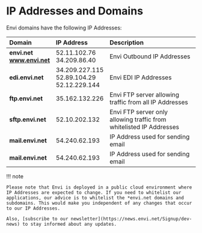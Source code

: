 # IP Addresses and Domains

Envi domains have the following IP Addresses:

|  <div>Domain</div>  |  <div>IP Address</div>  |<div>Description</div>  |                   
|:-----|:-------|:-------|
|**envi.net** <br> **www.envi.net** | 52.11.102.76 <br> 34.209.86.40| Envi Outbound IP Addresses | 
|**edi.envi.net**| 34.209.227.115 <br> 52.89.104.29 <br> 52.12.229.144 | Envi EDI IP Addresses |
|**ftp.envi.net**| 35.162.132.226 | Envi FTP server allowing traffic from all IP Addresses |
|**sftp.envi.net** | 52.10.202.132 | Envi FTP server only allowing traffic from whitelisted IP Addresses |
|**mail.envi.net** | 54.240.62.193 | IP Address used for sending email |
|**mail.envi.net** | 54.240.62.193 | IP Address used for sending email |


!!! note 


    Please note that Envi is deployed in a public cloud environment where IP Addresses are expected to change. If you need to whitelist our applications, our advice is to whitelist the *envi.net domains and subdomains. This would make you independent of any changes that occur to our IP Addresses.

    Also, [subscribe to our newsletter](https://news.envi.net/Signup/dev-news) to stay informed about any updates.
